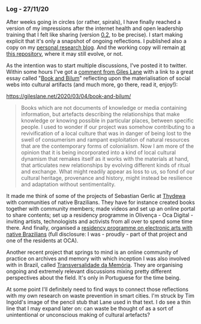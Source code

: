 ### Log - 27/11/20

After weeks going in circles (or rather, spirals), I have finally reached a version of my impressions after the internet health and open leadership training that I felt like sharing (version [0.2](https://opendott.org/posts/a-spiral-of-openness/), to be precise). I start making explicit that it's only a snapshot of ongoing reflections. I published also a copy on my [personal research blog](https://is.efeefe.me/opendott/spiral-of-openness). And the working copy will remain [at this repository](../spiral/spiral-of-openness.md), where it may still evolve, or not.

As the intention was to start multiple discussions, I've posted it to twitter. Within some hours I've got a [comment from Giles Lane](https://twitter.com/gileslane/status/1331955850970341378) with a link to a great essay called "[Book and Bilum](https://gileslane.net/2020/03/04/book-and-bilum/)" reflecting upon the materialisation of social webs into cultural artifacts (and much more, go there, read it, enjoy!):

https://gileslane.net/2020/03/04/book-and-bilum/

>  Books which are not documents of knowledge or media containing information, but artefacts describing the relationships that make knowledge or knowing possible in particular places, between specific people. I used to wonder if our project was somehow contributing to a revivification of a local culture that was in danger of being lost to the swell of consumerism and rampant exploitation of natural resources that are the contemporary forms of colonialism. Now I am more of the opinion that it is being incorporated into a kind of local cultural dynamism that remakes itself as it works with the materials at hand, that articulates new relationships by evolving different kinds of ritual and exchange. What might readily appear as loss to us, so fond of our cultural heritage, provenance and history, might instead be resilience and adaptation without sentimentality.

It made me think of some of the projects of Sebastian Gerlic at [Thydewa](https://www.thydewa.org/projetos-realizados/) with communities of native Brazilians. They have for instance created books together with community members; made videos and set up an online portal to share contents; set up a residency programme in Olivença - Oca Digital - inviting artists, technologists and activists from all over to spend some time there. And finally, organised a [residency programme on electronic arts with native Brazilians](http://aei.art.br/) (full disclosure: I was - proudly - part of that project and one of the residents at OCA).

Another recent project that springs to mind is an online community of practice on archives and memory with which inception I was also involved with in Brazil, called [Transversalidade da Memória](https://www.itaucultural.org.br/transversalidade/). They are organising ongoing and extremely relevant discussions mixing pretty different perspectives about the field. It's only in Portuguese for the time being.

At some point I'll definitely need to find ways to connect those reflections with my own research on waste prevention in smart cities. I'm struck by Tim Ingold's image of the pencil stub that Lane used in that text. I do see a thin line that I may expand later on: can waste be thought of as a sort of unintentional or unconscious making of cultural artefacts? 
